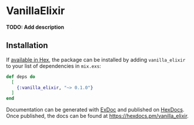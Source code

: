 # VanillaElixir

**TODO: Add description**

## Installation

If [available in Hex](https://hex.pm/docs/publish), the package can be installed
by adding `vanilla_elixir` to your list of dependencies in `mix.exs`:

```elixir
def deps do
  [
    {:vanilla_elixir, "~> 0.1.0"}
  ]
end
```

Documentation can be generated with [ExDoc](https://github.com/elixir-lang/ex_doc)
and published on [HexDocs](https://hexdocs.pm). Once published, the docs can
be found at <https://hexdocs.pm/vanilla_elixir>.

